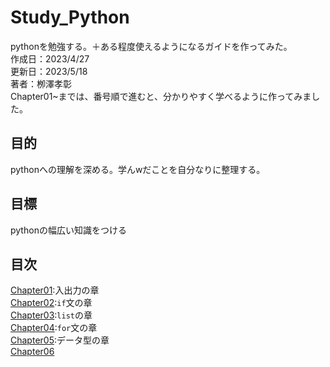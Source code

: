 # Study_Python
pythonを勉強する。＋ある程度使えるようになるガイドを作ってみた。<br>
作成日：2023/4/27<br>
更新日：2023/5/18<br>
著者：栁澤孝彰<br>
Chapter01~までは、番号順で進むと、分かりやすく学べるように作ってみました。
## 目的
pythonへの理解を深める。学んwだことを自分なりに整理する。
## 目標
pythonの幅広い知識をつける
## 目次
[Chapter01](https://github.com/Yoshi01O/Study_Python/blob/main/Chapter01.md):入出力の章<br>
[Chapter02](https://github.com/Yoshi01O/Study_Python/blob/main/Chapter02.md):`if`文の章<br>
[Chapter03](https://github.com/Yoshi01O/Study_Python/blob/main/Chapter03.md):`list`の章<br>
[Chapter04](https://github.com/Yoshi01O/Study_Python/blob/main/Chapter04.md):`for`文の章<br>
[Chapter05](https://github.com/Yoshi01O/Study_Python/blob/main/Chapter05.md):データ型の章<br>
[Chapter06]()